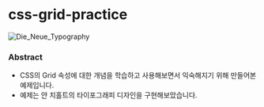 # css-grid-practice
![Die_Neue_Typography](https://user-images.githubusercontent.com/81812123/194106938-abe4cece-03c7-4410-870d-5a6dc130539a.jpeg)

### Abstract
- CSS의 Grid 속성에 대한 개념을 학습하고 사용해보면서 익숙해지기 위해 만들어본 예제입니다.
- 예제는 얀 치홀트의 타이포그래피 디자인을 구현해보았습니다. 


